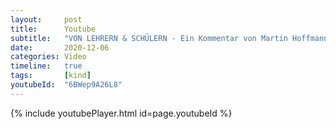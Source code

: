 ```yaml
---
layout:     post
title:      Youtube
subtitle:   "VON LEHRERN & SCHÜLERN - Ein Kommentar von Martin Hoffmann"
date:       2020-12-06
categories: Video
timeline:   true
tags:       [kind]
youtubeId:  "6BWep9A26L8"
---
```


{% include youtubePlayer.html id=page.youtubeId %}
